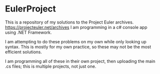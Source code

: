 # EulerProject
This is a repository of my solutions to the Project Euler archives.
https://projecteuler.net/archives
I am programming in a c# console app using .NET Framework.

I am attempting to do these problems on my own while only looking up syntax. 
This is mostly for my own practice, so these may not be the most efficient solutions.

I am programming all of these in their own project, then uploading the main .cs files; this is multiple projects, not just one.
